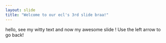 ```yaml
---
layout: slide
title: "Welcome to our ecl's 3rd slide braa!"
---
```

hello, see my witty text and now my awesome slide !
Use the left arrow to go back!
